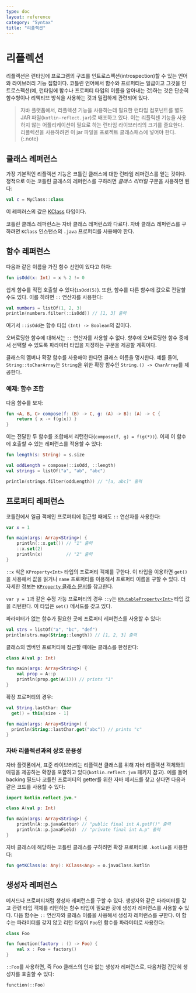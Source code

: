 ```yaml
---
type: doc
layout: reference
category: "Syntax"
title: "리플렉션"
---
```


# 리플렉션

리플렉션은 런타임에 프로그램의 구조를 인트로스펙션(introspection)할 수 있는 언어와 라이브러리 기능 집합이다.
코틀린 언어에서 함수와 프로퍼티는 일급이고 그것을 인트로스펙션(예, 런타임에 함수나 프로퍼티 타입의 이름을 알아내는 것)하는 것은
단순히 함수형이나 리액티브 방식을 사용하는 것과 밀접하게 관련되어 있다.

> 자바 플랫폼에서, 리플렉션 기능을 사용하는데 필요한 런타임 컴포넌트를 별도 JAR 파일(`kotlin-reflect.jar`)로 배포하고 있다.
이는 리플릭센 기능을 사용하지 않는 어플리케이션이 필요로 하는 런타임 라이브러리의 크기를 줄요한다. 리플렉션을 사용하려면
이 jar 파일을 프로젝트 클래스패스에 넣어야 한다.
{:.note}

## 클래스 레퍼런스

가장 기본적인 리플렉션 기능은 코틀린 클래스에 대한 런타임 레퍼런스를 얻는 것이다. 정적으로 아는 코틀린 클래스의 레퍼런스를 구하러면
_클래스 리터럴_ 구문을 사용하면 된다:

``` kotlin
val c = MyClass::class
```

이 레퍼러스의 값은 [KClass](/api/latest/jvm/stdlib/kotlin.reflect/-k-class/index.html) 타입이다.

코틀린 클래스 레퍼런스는 자바 클래스 레퍼런스와 다르다. 자바 클래스 레퍼런스를 구하려면
`KClass` 인스턴스의 `.java` 프로퍼티를 사용해야 한다.

## 함수 레퍼런스

다음과 같은 이름을 가진 함수 선언이 있다고 하자:

``` kotlin
fun isOdd(x: Int) = x % 2 != 0
```

쉽게 함수를 직접 호출할 수 있다(`isOdd(5)`). 또한, 함수를 다른 함수에 값으로 전달할 수도 있다.
이를 하려면 `::` 연산자를 사용한다:

``` kotlin
val numbers = listOf(1, 2, 3)
println(numbers.filter(::isOdd)) // [1, 3] 출력
```

여기서 `::isOdd`는 함수 타입 `(Int) -> Boolean`의 값이다.

오버로딩한 함수에 대해서는 `::` 연산자를 사용할 수 없다. 향후에 오버로딩한 함수 중에서 선택할 수 있도록 파라미터 타입을
지정하는 구문을 제공할 계획이다.

클래스의 멤버나 확장 함수를 사용해야 한다면 클래스 이름을 명시한다. 예를 들어,
`String::toCharArray`는 `String`을 위한 확장 함수인 `String.() -> CharArray`를 제공한다.

### 예제: 함수 조합

다음 함수를 보자:

``` kotlin
fun <A, B, C> compose(f: (B) -> C, g: (A) -> B): (A) -> C {
    return { x -> f(g(x)) }
}
```

이는 전달한 두 함수를 조합해서 리턴한다(`compose(f, g) = f(g(*))`).
이제 이 함수에 호출할 수 있는 레퍼런스를 적용할 수 있다:


``` kotlin
fun length(s: String) = s.size

val oddLength = compose(::isOdd, ::length)
val strings = listOf("a", "ab", "abc")

println(strings.filter(oddLength)) // "[a, abc]" 출력
```

## 프로퍼티 레퍼런스

코틀린에서 일급 객체인 프로퍼티에 접근할 때에도 `::` 연산자를 사용한다:

``` kotlin
var x = 1

fun main(args: Array<String>) {
    println(::x.get()) // "1" 출력
    ::x.set(2)
    println(x)         // "2" 출력
}
```

`::x` 식은 `KProperty<Int>` 타입의 프로퍼티 객체를 구한다. 이 타입을 이용하면
`get()`을 사용해서 값을 읽거나 `name` 프로퍼티를 이용해서 프로퍼티 이름을 구할 수 있다.
더 자세한 정보는 [`KProperty` 클래스 문서](/api/latest/jvm/stdlib/kotlin.reflect/-k-property/index.html)를 참고한다.

`var y = 1`과 같은 수정 가능 프로퍼티의 경우 `::y`는 [`KMutableProperty<Int>`](/api/latest/jvm/stdlib/kotlin.reflect/-k-mutable-property/index.html) 타입 값을 리턴한다.
이 타입은 `set()` 메서드를 갖고 있다.

파라미터가 없는 함수가 필요한 곳에 프로퍼티 레퍼런스를 사용할 수 있다:

``` kotlin
val strs = listOf("a", "bc", "def")
println(strs.map(String::length)) // [1, 2, 3] 출력
```

클래스의 멤버인 프로퍼티에 접근할 때에는 클래스를 한정한다:

``` kotlin
class A(val p: Int)

fun main(args: Array<String>) {
    val prop = A::p
    println(prop.get(A(1))) // prints "1"
}
```

확장 프로퍼티의 경우:


``` kotlin
val String.lastChar: Char
  get() = this[size - 1]

fun main(args: Array<String>) {
  println(String::lastChar.get("abc")) // prints "c"
}
```

### 자바 리플렉션과의 상호 운용성

자바 플랫폼에서, 표준 라이브러리는 리플렉션 클래스를 위해 자바 리플렉션 객체와의 매핑을 제공하는 확장을 포함하고 있다(`kotlin.reflect.jvm` 패키지 참고).
예를 들어 backing 필드나 코틀린 프로퍼티의 getter를 위한 자바 메서드를 찾고 싶다면 다음과 같은 코드를 사용할 수 있다:


``` kotlin
import kotlin.reflect.jvm.*

class A(val p: Int)

fun main(args: Array<String>) {
    println(A::p.javaGetter) // "public final int A.getP()" 출력
    println(A::p.javaField)  // "private final int A.p" 출력
}
```

자바 클래스에 해당하는 코틀린 클래스를 구하려면 확장 프로퍼티로 `.kotlin`을 사용한다:

``` kotlin
fun getKClass(o: Any): KClass<Any> = o.javaClass.kotlin
```

## 생성자 레퍼런스

메서드나 프로퍼티처럼 생성자 레퍼런스를 구할 수 있다. 생성자와 같은 파라미터를 갖고 관련 타입 객체를 리턴하는
함수 타입이 필요한 곳에 생성자 레퍼런스를 사용할 수 있다.
다음 함수는 `::` 연산자와 클래스 이름을 사용해서 생성자 레퍼런스를 구한다. 이 함수는 파라미터를 갖지 않고 리턴 타입이 `Foo`인 함수를 파라미터로 사용한다:

``` kotlin
class Foo

fun function(factory : () -> Foo) {
    val x : Foo = factory()
}
```

`::Foo`를 사용하면, 즉 Foo 클래스의 인자 없는 생성자 레퍼런스로, 다음처럼 간단히 생성자를 호출할 수 있다:

``` kotlin
function(::Foo)
```
